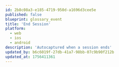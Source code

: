 ```yaml
---
id: 2b8c08a3-e185-4719-950d-a1696d3cee5e
published: false
blueprint: glossary_event
title: 'End Session'
platform:
  - web
  - ios
  - android
description: 'Autocaptured when a session ends'
updated_by: b6c6019f-27db-41a7-98bb-07c9b90f212b
updated_at: 1756411361
---
```

